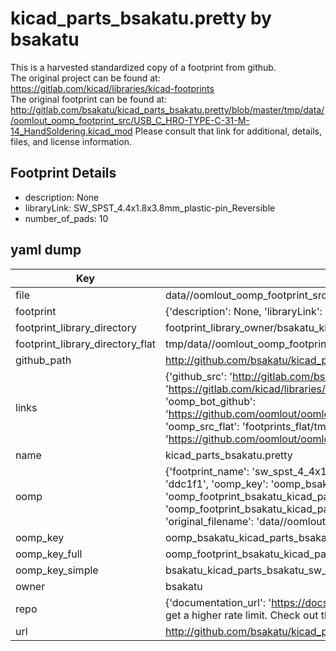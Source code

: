 # kicad_parts_bsakatu.pretty by bsakatu  
This is a harvested standardized copy of a footprint from github.  
The original project can be found at:  
https://gitlab.com/kicad/libraries/kicad-footprints  
The original footprint can be found at:
http://gitlab.com/bsakatu/kicad_parts_bsakatu.pretty/blob/master/tmp/data//oomlout_oomp_footprint_src/USB_C_HRO-TYPE-C-31-M-14_HandSoldering.kicad_mod
Please consult that link for additional, details, files, and license information.  
## Footprint Details
* description: None  
* libraryLink: SW_SPST_4.4x1.8x3.8mm_plastic-pin_Reversible  
* number_of_pads: 10  
## yaml dump  
| Key | Value |  
| --- | --- |  
| file | data//oomlout_oomp_footprint_src/kicad_parts_bsakatu.pretty/SW_SPST_4.4x1.8x3.8mm_plastic-pin_Reversible.kicad_mod |  
| footprint | {'description': None, 'libraryLink': 'SW_SPST_4.4x1.8x3.8mm_plastic-pin_Reversible', 'number_of_pads': 10} |  
| footprint_library_directory | footprint_library_owner/bsakatu_kicad_parts_bsakatu.pretty |  
| footprint_library_directory_flat | tmp/data//oomlout_oomp_footprint_src/footprints_flat/bsakatu_kicad_parts_bsakatu_sw_spst_4_4x1_8x3_8mm_plastic_pin_reversible/working |  
| github_path | http://github.com/bsakatu/kicad_parts_bsakatu.pretty/blob/master/tmp/data//oomlout_oomp_footprint_src/SW_SPST_4.4x1.8x3.8mm_plastic-pin_Reversible.kicad_mod |  
| links | {'github_src': 'http://gitlab.com/bsakatu/kicad_parts_bsakatu.pretty/blob/master/tmp/data//oomlout_oomp_footprint_src/USB_C_HRO-TYPE-C-31-M-14_HandSoldering.kicad_mod', 'github_src_repo': 'https://gitlab.com/kicad/libraries/kicad-footprints', 'oomp_bot': 'tmp/data//oomlout_oomp_footprint_src/footprints/bsakatu_kicad_parts_bsakatu_sw_spst_4_4x1_8x3_8mm_plastic_pin_reversible/working', 'oomp_bot_github': 'https://github.com/oomlout/oomlout_oomp_footprint_bot/tree/main/tmp/data//oomlout_oomp_footprint_src/footprints/bsakatu_kicad_parts_bsakatu_sw_spst_4_4x1_8x3_8mm_plastic_pin_reversible/working', 'oomp_src_flat': 'footprints_flat/tmp/data//oomlout_oomp_footprint_src/footprints_flat/bsakatu_kicad_parts_bsakatu_sw_spst_4_4x1_8x3_8mm_plastic_pin_reversible/working', 'oomp_src_flat_github': 'https://github.com/oomlout/oomlout_oomp_footprint_src/tree/main/tmp/data//oomlout_oomp_footprint_src/footprints_flat/bsakatu_kicad_parts_bsakatu_sw_spst_4_4x1_8x3_8mm_plastic_pin_reversible/working'} |  
| name | kicad_parts_bsakatu.pretty |  
| oomp | {'footprint_name': 'sw_spst_4_4x1_8x3_8mm_plastic_pin_reversible', 'library_name': 'kicad_parts_bsakatu', 'md5': 'ddc1f1743b7261ee3ea6a5d155133ac8', 'md5_10': 'ddc1f1743b', 'md5_5': 'ddc1f', 'md5_6': 'ddc1f1', 'oomp_key': 'oomp_bsakatu_kicad_parts_bsakatu_sw_spst_4_4x1_8x3_8mm_plastic_pin_reversible', 'oomp_key_extra': 'oomp_footprint_bsakatu_kicad_parts_bsakatu_sw_spst_4_4x1_8x3_8mm_plastic_pin_reversible', 'oomp_key_full': 'oomp_footprint_bsakatu_kicad_parts_bsakatu_sw_spst_4_4x1_8x3_8mm_plastic_pin_reversible_ddc1f1', 'oomp_key_simple': 'bsakatu_kicad_parts_bsakatu_sw_spst_4_4x1_8x3_8mm_plastic_pin_reversible', 'original_filename': 'data//oomlout_oomp_footprint_src/kicad_parts_bsakatu.pretty/SW_SPST_4.4x1.8x3.8mm_plastic-pin_Reversible.kicad_mod', 'owner_name': 'bsakatu'} |  
| oomp_key | oomp_bsakatu_kicad_parts_bsakatu_sw_spst_4_4x1_8x3_8mm_plastic_pin_reversible |  
| oomp_key_full | oomp_footprint_bsakatu_kicad_parts_bsakatu_sw_spst_4_4x1_8x3_8mm_plastic_pin_reversible |  
| oomp_key_simple | bsakatu_kicad_parts_bsakatu_sw_spst_4_4x1_8x3_8mm_plastic_pin_reversible |  
| owner | bsakatu |  
| repo | {'documentation_url': 'https://docs.github.com/rest/overview/resources-in-the-rest-api#rate-limiting', 'message': "API rate limit exceeded for 84.66.142.224. (But here's the good news: Authenticated requests get a higher rate limit. Check out the documentation for more details.)"} |  
| url | http://github.com/bsakatu/kicad_parts_bsakatu.pretty |  

